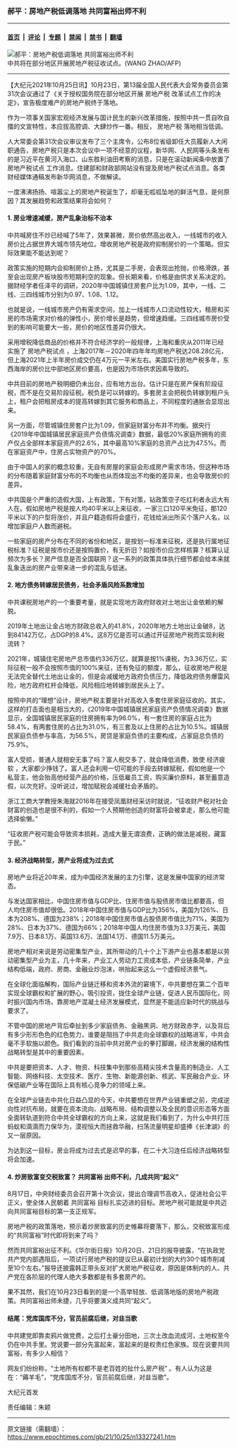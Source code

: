 ### 郝平：房地产税低调落地 共同富裕出师不利

---

#### [首页](../../../..?n13327241) &nbsp;|&nbsp; [评论](../../../../../epoch-comment?n13327241) &nbsp;|&nbsp; [专题](../../../../../epoch-special?n13327241) &nbsp;|&nbsp; [禁闻](../../../../../epoch-news?n13327241) &nbsp;|&nbsp; [禁书](../../../../../books?n13327241) &nbsp;|&nbsp; [翻墙](https://github.com/gfw-breaker/nogfw/blob/master/README.md?n13327241)


<div><img alt="郝平：房地产税低调落地 共同富裕出师不利" class="attachment-djy_600_400 size-djy_600_400 wp-post-image" src="https://i.epochtimes.com/assets/uploads/2021/10/id13327261-1304011003272519-.jpeg"/>
<div class="caption">
 中共将在部分地区开展房地产税征收试点。(WANG ZHAO/AFP)
</div></div><hr/><div class="post_content" id="artbody" itemprop="articleBody">
 <!-- article content begin -->
 <p>
  【大纪元2021年10月25日讯】10月23日，第13届全国人民代表大会常务委员会第31次会议通过了《关于授权国务院在部分地区开展
  <ok href="https://www.epochtimes.com/gb/tag/%E6%88%BF%E5%9C%B0%E4%BA%A7%E7%A8%8E.html">
   房地产税
  </ok>
  改革试点工作的决定》，宣告极度难产的房地产税终于落地。
 </p>
 <p>
  作为一项事关国家宏观经济发展与国计民生的新兴改革措施，按照中共一贯自吹自擂的文宣特性，本应拔高腔调、大肆炒作一番。相反，
  <ok href="https://www.epochtimes.com/gb/tag/%E6%88%BF%E5%9C%B0%E4%BA%A7%E7%A8%8E.html">
   房地产税
  </ok>
  落地相当低调。
 </p>
 <p>
  人大常委会第31次会议审议发布了三个主席令，公布8位省级卸任大员履新人大闲职通告，房地产税只是本次会议中一项不经意的议程，新华网、人民网等头条发布的是习近平在黄河入海口、山东胜利油田考察的消息，只是在滚动新闻条中放置了
  <ok href="https://www.epochtimes.com/gb/tag/%E6%88%BF%E5%9C%B0%E4%BA%A7%E7%A8%8E%E8%AF%95%E7%82%B9.html">
   房地产税试点
  </ok>
  工作消息。住建部和财政部网站没有提及房地产税试点消息。各类财经媒体通稿发布新华网消息，不做解读。
 </p>
 <p>
  一度沸沸扬扬、喧嚣尘上的房地产税诞生了，却毫无呱呱坠地的鲜活气息，是何原因？其发展趋势和政策结果将会如何？
 </p>
 <h4>
  1. 房业增速减缓，房产乱象治标不治本
 </h4>
 <p>
  中共喊房住不炒已经喊了5年了，效果甚微，房价依然高出收入，一线城市的收入房价比占据世界大城市领先地位。增收房地产税是政府抑制房价的一个策略。但实际效果能不能达到呢？
 </p>
 <p>
  政策实施的短期内会抑制房价上扬，尤其是二手房，会表现出抢抛，价格滑跌，甚至会出现房产板块股市短期利空的现象。但长期来看，价格是由供求关系决定的。据财经学者任泽平的调研，2020年中国城镇住房套户比为1.09，其中，一线、二线、三四线城市分别为0.97、1.08、1.12。
 </p>
 <p>
  也就是说，一线城市房产仍有需求空间，加上一线城市人口流动性较大，租房和买房的市场需求对价格的弹性小，房价增长是趋势，但增速趋缓。三四线城市房价受到的影响可能要大一些，房价的地区性差异仍很大。
 </p>
 <p>
  采用增税降低商品的价格并不符合经济学的一般规律，上海和重庆从2011年已经实施了
  <ok href="https://www.epochtimes.com/gb/tag/%E6%88%BF%E5%9C%B0%E4%BA%A7%E7%A8%8E%E8%AF%95%E7%82%B9.html">
   房地产税试点
  </ok>
  ，上海2017年－2020年四年年均房地产税达208.28亿元，但上海2021年上半年房价成交仍在4万元一平米左右。美国实行房地产税多年，东西海岸的房价比中部地区房价要高，也是因为市场供求因素导致的。
 </p>
 <p>
  中共目前的房地产税明细仍未出台，应有地方出台。估计只是在房产保有阶段征税，而不是在交易阶段征税。税负是可以转嫁的。多套房主会把税负转嫁到租户头上，租户会把租房成本的提高转嫁到其它服务和商品上，不同程度的通胀会显现出来。
 </p>
 <p>
  另一方面，尽管城镇住房套户比为1.09，但家庭财富分布并不均衡。据央行《2019年中国城镇居民家庭资产负债情况调查》数据，最低20%家庭所拥有的资产仅占全部样本家庭资产的2.6%，其中最高10%家庭的总资产占比为47.5%。而在家庭资产中，住房占实物资产的70%。
 </p>
 <p>
  由于中国人的家的概念较重，无自有房屋的家庭会形成房产需求市场，但这种市场的分布随着家庭财富分布的不均衡也从而体现出不均衡的差异来，也会导致房价的差异。
 </p>
 <p>
  中共国是个严重的造假大国，上有政策，下有对策，钻政策空子吃红利者永远大有人在。假如房地产税是按人均40平米以上来征收，一家三口120平米免征，那120平米以下的户型将涨价，并且户籍造假将会盛行，花钱给派出所买个落户人名，以增加家庭户人数而避税。
 </p>
 <p>
  一些家庭的房产分布在不同的省份和地区，是按划一标准来征税，还是执行属地征税标准？征税是按市价还是按购置价，有无折旧？如按市价应怎样核算？核算认证频次为多长？房产信息是否全国联网？这一系列的政策具体执行细节都会给本来就乱象迭出的房产业带来进一步的混乱与低迷。
 </p>
 <h4>
  2. 地方债务转嫁居民债务，社会矛盾风险系数增加
 </h4>
 <p>
  中共课税房地产的一个重要考量，就是实现地方政府财收对土地出让金依赖的解脱。
 </p>
 <p>
  2019年土地出让金占地方财政总收入的41.8%，2020年地方土地出让金破8，达到84142万亿，占DGP的8.4%。这8万亿是否可以通过开征房地产税而实现利税流转？
 </p>
 <p>
  2021年，城镇住宅房地产总市值约336万亿，就算是按1%课税，为3.36万亿，实际征税一般不会按照市值的100%来征，还有免征的额度，那么，征收房地产税是无法完全替代土地出让金的，但是会减缓地方政府负债压力，降低政府债务爆雷风险，地方政府杠杆会降低，风险相应地转嫁到居民头上了。
 </p>
 <p>
  按照中共的“理想”设计，房地产税主要是针对高收入多套住房家庭征收的。其实，这样的打击面也是相当大的，《2019年中国城镇居民家庭资产负债情况调查》数据显示，全国城镇居民家庭的住房拥有率为96.0%，有一套住房的家庭占比为58.4%，有两套住房的占比为31.0%，有三套及以上住房的占比为10.5%。城镇居民家庭负债参与率高，为56.5%，房贷是家庭负债的主要构成，占家庭总负债的75.9%。
 </p>
 <p>
  富人受损，普通人就相安无事了吗？富人税交多了，就会降低消费，致使
  <ok href="https://www.epochtimes.com/gb/tag/%E7%BB%8F%E6%B5%8E%E7%96%B2%E8%BD%AF.html">
   经济疲软
  </ok>
  ，大家都少挣钱了。富人还会利用一切可能的手段去转嫁赋税，假如他是一个私营主，他会抬高他经营产品的价格，压低雇员工资，购买廉价原料，甚至蓄意造假，以次充好。没听说过，增加赋税会减缓社会矛盾的。
 </p>
 <p>
  浙江工商大学教授朱海就2016年在接受凤凰财经采访时就说，“征收财产税对社会财富的创造也是很不利的，假如一个人预期他创造的财富将会被拿走，那么他可能选择偷懒。”
 </p>
 <p>
  “征收房产税可能会导致资本损耗，造成大量无谓浪费，正确的做法是减税，藏富于民。”
 </p>
 <h4>
  3. 经济战略转型，房产业将成为过去式
 </h4>
 <p>
  房地产业将近20年来，成为中国经济发展的主力引擎，这是发展中国家的经济常态。
 </p>
 <p>
  与发达国家相比，中国住房市值与GDP比、住房市值与股债房市值比都要高，但人均住房市值却很低。2018年中国住房市值与GDP比为356%，美国为126%、日本为208%、德国为238%；2018年中国住房市值占股债房市值比为71%，美国为28%、日本为37%、德国为66%；2018年中国人均住房市值为3.3万美元，美国7.9万、日本8.1万、英国13.6万、法国14.1万、德国11.5万美元。
 </p>
 <p>
  房地产相对来说是劳动密集型产业，其所带动的几十个上下游产业也基本都是以劳动密集型产业为主，几十年来，产业工人劳动力工资成本低，产业链条简单，产业结构低端，政府、房商、金融业炒泡沫，哄抬起来这么一个虚假经济景气。
 </p>
 <p>
  在全球化面临解构，国际产业链迁移和资本外流的窘境下，中共要想在第二个百年实现全球霸权和扩展的野心，吸引投资，拢住全球产业链，促进人民币国际化，同时振兴国内市场，靠房地产混凝土经济发展模式，显然是不能适应新时代的挑战与要求了。
 </p>
 <p>
  不管中国的房地产背后牵扯到多少家庭债务、金融黑洞、地方财政赤字，以及背后有多少形形色色的红色势力，谁要是阻挡了中共走向全球霸权的战略进军，中共会毫不手软施以颜色。我们看到的当前中共对房产业的拳打脚踢，经济发展的结构性战略转型是其中的重要因素。
 </p>
 <p>
  中共是要把资本、人才、物资、科技集中到那些高精尖技术含量高的制造业、人工智能、网络科技、太空技术、医疗、生物、新能源创新、核武、军民融合产业、环保低碳产业等在国际上具有核心竞争力的领域上来。
 </p>
 <p>
  在全球产业链去中共化日益凸显的今天，中共要想在世界产业链重塑之前，完成逆向性对抗布局，就要在资本流向、战略布局、结构调整以及全民的意识形态等方面全面转轨道到符合中共全球霸权的方向上来，这就是我们看到了，为什么中共打压蚂蚁和滴滴而力保华为，漠视恒大而拯救华融，扫荡流量明星却盛捧《长津湖》的又一层原因。
 </p>
 <p>
  为达到这一目标，房业将成为过去式是迟早的事，在二十大习连任后经济战略转型将会加速。
 </p>
 <h4>
  4. 炒房致富变交税致富？
  <ok href="https://www.epochtimes.com/gb/tag/%E5%85%B1%E5%90%8C%E5%AF%8C%E8%A3%95.html">
   共同富裕
  </ok>
  出师不利，几成共同“起义”
 </h4>
 <p>
  8月17日，中央财经委员会召开第十次会议，提出合理调节高收入，促进社会公平正义，使全体人民朝着
  <ok href="https://www.epochtimes.com/gb/tag/%E5%85%B1%E5%90%8C%E5%AF%8C%E8%A3%95.html">
   共同富裕
  </ok>
  目标扎实迈进的目标。房地产税可能就是中共迈向共同富裕目标的第一支正规军。
 </p>
 <p>
  房地产税的政策落地，预示着炒房致富的历史帷幕将要落下，那么，交税致富形成的“共同富裕”时代即将到来了吗？
 </p>
 <p>
  然而共同富裕出征不利。《华尔街日报》10月20日、21日的报导披露，“在执政党共产党内部遇阻后，一项试行房地产税的提议已从最初计划的大约30个城市削减至10个左右。”报导还披露韩正带头反对扩大房地产税征收，原因是体制内的人、共产党在各阶层的代理人绝大多数都是有多套房产的。
 </p>
 <p>
  果不其然，我们在10月23日看到的是一个高举轻放、低调落地版的房地产税政策。共同富裕出师未捷，几乎将要演义成共同“起义”。
 </p>
 <h4>
  结尾：党库国库不分，官员前腐后继，对韭当歌
 </h4>
 <p>
  中共建党即靠卖鸦片做党费，之后打土豪分田地，三次土改血流成河，土地权至今仍在中共手里。党说要一部分先富起来，富起来的是权贵红色家族。现在说要共同富裕，有多少人相信？
 </p>
 <p>
  网友们纷纷称，“土地所有权都不是老百姓的扯什么房产税” 。有人认为这是在：“薅羊毛”，“党库国库不分，官员前腐后继，对韭当歌”。
 </p>
 <p>
  大纪元首发
 </p>
 <p>
  责任编辑：朱颖
 </p>
 <!-- article content end -->
 <div id="below_article_ad">
 </div>
</div>


---

原文链接（需翻墙）：https://www.epochtimes.com/gb/21/10/25/n13327241.htm